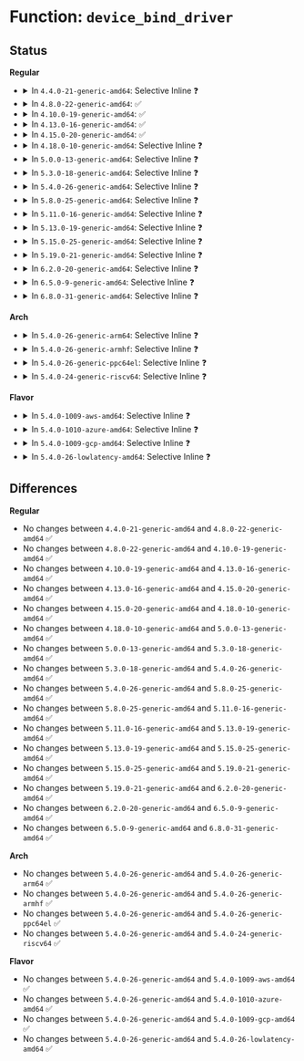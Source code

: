 # Function: <code>device_bind_driver</code>

## Status
<b>Regular</b>
<ul>
<li>
<details>
<summary>In <code>4.4.0-21-generic-amd64</code>: Selective Inline ❓</summary>

```c
int device_bind_driver(struct device * dev)
```

```json
{
  "name": "device_bind_driver",
  "collision_type": "Unique Global",
  "inline_type": "Selective",
  "funcs": [
    {
      "addr": 18446744071584397536,
      "name": "device_bind_driver",
      "external": true,
      "loc": "drivers/base/dd.c:264",
      "file": "drivers/base/dd.c",
      "inline": "not declared, inlined",
      "caller_inline": [
        "drivers/base/dd.c:__device_attach"
      ],
      "caller_func": [
        "drivers/pnp/card.c:pnp_request_card_device",
        "drivers/net/phy/phy_device.c:phy_attach_direct",
        "drivers/usb/core/driver.c:usb_driver_claim_interface",
        "drivers/input/serio/serio.c:drvctl_store"
      ]
    }
  ],
  "symbols": [
    {
      "addr": 18446744071584397536,
      "name": "device_bind_driver",
      "section": ".text",
      "bind": "STB_GLOBAL",
      "size": 47
    }
  ]
}
```
</details>
</li>
<li>
<details>
<summary>In <code>4.8.0-22-generic-amd64</code>: ✅</summary>

```c
int device_bind_driver(struct device * dev)
```

```json
{
  "name": "device_bind_driver",
  "collision_type": "Unique Global",
  "inline_type": "No",
  "funcs": [
    {
      "addr": 18446744071584732640,
      "name": "device_bind_driver",
      "external": true,
      "loc": "drivers/base/dd.c:311",
      "file": "drivers/base/dd.c",
      "inline": "seen, unknown",
      "caller_inline": [],
      "caller_func": [
        "drivers/pnp/card.c:pnp_request_card_device",
        "drivers/base/dd.c:__device_attach",
        "drivers/net/phy/phy_device.c:phy_attach_direct",
        "drivers/usb/core/driver.c:usb_driver_claim_interface",
        "drivers/input/serio/serio.c:drvctl_store"
      ]
    }
  ],
  "symbols": [
    {
      "addr": 18446744071584732640,
      "name": "device_bind_driver",
      "section": ".text",
      "bind": "STB_GLOBAL",
      "size": 90
    }
  ]
}
```
</details>
</li>
<li>
<details>
<summary>In <code>4.10.0-19-generic-amd64</code>: ✅</summary>

```c
int device_bind_driver(struct device * dev)
```

```json
{
  "name": "device_bind_driver",
  "collision_type": "Unique Global",
  "inline_type": "No",
  "funcs": [
    {
      "addr": 18446744071584921952,
      "name": "device_bind_driver",
      "external": true,
      "loc": "drivers/base/dd.c:307",
      "file": "drivers/base/dd.c",
      "inline": "seen, unknown",
      "caller_inline": [],
      "caller_func": [
        "drivers/pnp/card.c:pnp_request_card_device",
        "drivers/base/dd.c:__device_attach",
        "drivers/net/phy/phy_device.c:phy_attach_direct",
        "drivers/usb/core/driver.c:usb_driver_claim_interface",
        "drivers/input/serio/serio.c:drvctl_store"
      ]
    }
  ],
  "symbols": [
    {
      "addr": 18446744071584921952,
      "name": "device_bind_driver",
      "section": ".text",
      "bind": "STB_GLOBAL",
      "size": 90
    }
  ]
}
```
</details>
</li>
<li>
<details>
<summary>In <code>4.13.0-16-generic-amd64</code>: ✅</summary>

```c
int device_bind_driver(struct device * dev)
```

```json
{
  "name": "device_bind_driver",
  "collision_type": "Unique Global",
  "inline_type": "No",
  "funcs": [
    {
      "addr": 18446744071585006896,
      "name": "device_bind_driver",
      "external": true,
      "loc": "drivers/base/dd.c:308",
      "file": "drivers/base/dd.c",
      "inline": "seen, unknown",
      "caller_inline": [],
      "caller_func": [
        "drivers/pnp/card.c:pnp_request_card_device",
        "drivers/base/dd.c:__device_attach",
        "drivers/net/phy/phy_device.c:phy_attach_direct",
        "drivers/usb/core/driver.c:usb_driver_claim_interface",
        "drivers/input/serio/serio.c:drvctl_store"
      ]
    }
  ],
  "symbols": [
    {
      "addr": 18446744071585006896,
      "name": "device_bind_driver",
      "section": ".text",
      "bind": "STB_GLOBAL",
      "size": 90
    }
  ]
}
```
</details>
</li>
<li>
<details>
<summary>In <code>4.15.0-20-generic-amd64</code>: ✅</summary>

```c
int device_bind_driver(struct device * dev)
```

```json
{
  "name": "device_bind_driver",
  "collision_type": "Unique Global",
  "inline_type": "No",
  "funcs": [
    {
      "addr": 18446744071585428992,
      "name": "device_bind_driver",
      "external": true,
      "loc": "drivers/base/dd.c:336",
      "file": "drivers/base/dd.c",
      "inline": "seen, unknown",
      "caller_inline": [],
      "caller_func": [
        "drivers/pnp/card.c:pnp_request_card_device",
        "drivers/base/dd.c:__device_attach",
        "drivers/net/phy/phy_device.c:phy_attach_direct",
        "drivers/usb/core/driver.c:usb_driver_claim_interface",
        "drivers/input/serio/serio.c:drvctl_store"
      ]
    }
  ],
  "symbols": [
    {
      "addr": 18446744071585428992,
      "name": "device_bind_driver",
      "section": ".text",
      "bind": "STB_GLOBAL",
      "size": 90
    }
  ]
}
```
</details>
</li>
<li>
<details>
<summary>In <code>4.18.0-10-generic-amd64</code>: Selective Inline ❓</summary>

```c
int device_bind_driver(struct device * dev)
```

```json
{
  "name": "device_bind_driver",
  "collision_type": "Unique Global",
  "inline_type": "Selective",
  "funcs": [
    {
      "addr": 18446744071585671920,
      "name": "device_bind_driver",
      "external": true,
      "loc": "drivers/base/dd.c:358",
      "file": "drivers/base/dd.c",
      "inline": "not declared, inlined",
      "caller_inline": [],
      "caller_func": [
        "drivers/pnp/card.c:pnp_request_card_device",
        "drivers/base/dd.c:__device_attach",
        "drivers/net/phy/phy_device.c:phy_attach_direct",
        "drivers/usb/core/driver.c:usb_driver_claim_interface",
        "drivers/input/serio/serio.c:drvctl_store"
      ]
    }
  ],
  "symbols": [
    {
      "addr": 18446744071585671920,
      "name": "device_bind_driver",
      "section": ".text",
      "bind": "STB_GLOBAL",
      "size": 90
    }
  ]
}
```
</details>
</li>
<li>
<details>
<summary>In <code>5.0.0-13-generic-amd64</code>: Selective Inline ❓</summary>

```c
int device_bind_driver(struct device * dev)
```

```json
{
  "name": "device_bind_driver",
  "collision_type": "Unique Global",
  "inline_type": "Selective",
  "funcs": [
    {
      "addr": 18446744071585802032,
      "name": "device_bind_driver",
      "external": true,
      "loc": "drivers/base/dd.c:423",
      "file": "drivers/base/dd.c",
      "inline": "not declared, inlined",
      "caller_inline": [],
      "caller_func": [
        "drivers/pnp/card.c:pnp_request_card_device",
        "drivers/base/dd.c:__device_attach",
        "drivers/net/phy/phy_device.c:phy_attach_direct",
        "drivers/usb/core/driver.c:usb_driver_claim_interface",
        "drivers/input/serio/serio.c:drvctl_store"
      ]
    }
  ],
  "symbols": [
    {
      "addr": 18446744071585802032,
      "name": "device_bind_driver",
      "section": ".text",
      "bind": "STB_GLOBAL",
      "size": 90
    }
  ]
}
```
</details>
</li>
<li>
<details>
<summary>In <code>5.3.0-18-generic-amd64</code>: Selective Inline ❓</summary>

```c
int device_bind_driver(struct device * dev)
```

```json
{
  "name": "device_bind_driver",
  "collision_type": "Unique Global",
  "inline_type": "Selective",
  "funcs": [
    {
      "addr": 18446744071586034912,
      "name": "device_bind_driver",
      "external": true,
      "loc": "drivers/base/dd.c:466",
      "file": "drivers/base/dd.c",
      "inline": "not declared, inlined",
      "caller_inline": [],
      "caller_func": [
        "drivers/pnp/card.c:pnp_request_card_device",
        "drivers/base/dd.c:__device_attach",
        "drivers/net/phy/phy_device.c:phy_attach_direct",
        "drivers/usb/core/driver.c:usb_driver_claim_interface",
        "drivers/input/serio/serio.c:drvctl_store"
      ]
    }
  ],
  "symbols": [
    {
      "addr": 18446744071586034912,
      "name": "device_bind_driver",
      "section": ".text",
      "bind": "STB_GLOBAL",
      "size": 91
    }
  ]
}
```
</details>
</li>
<li>
<details>
<summary>In <code>5.4.0-26-generic-amd64</code>: Selective Inline ❓</summary>

```c
int device_bind_driver(struct device * dev)
```

```json
{
  "name": "device_bind_driver",
  "collision_type": "Unique Global",
  "inline_type": "Selective",
  "funcs": [
    {
      "addr": 18446744071586182320,
      "name": "device_bind_driver",
      "external": true,
      "loc": "drivers/base/dd.c:466",
      "file": "drivers/base/dd.c",
      "inline": "not declared, inlined",
      "caller_inline": [],
      "caller_func": [
        "drivers/pnp/card.c:pnp_request_card_device",
        "drivers/base/dd.c:__device_attach",
        "drivers/net/phy/phy_device.c:phy_attach_direct",
        "drivers/usb/core/driver.c:usb_driver_claim_interface",
        "drivers/input/serio/serio.c:drvctl_store"
      ]
    }
  ],
  "symbols": [
    {
      "addr": 18446744071586182320,
      "name": "device_bind_driver",
      "section": ".text",
      "bind": "STB_GLOBAL",
      "size": 91
    }
  ]
}
```
</details>
</li>
<li>
<details>
<summary>In <code>5.8.0-25-generic-amd64</code>: Selective Inline ❓</summary>

```c
int device_bind_driver(struct device * dev)
```

```json
{
  "name": "device_bind_driver",
  "collision_type": "Unique Global",
  "inline_type": "Selective",
  "funcs": [
    {
      "addr": 18446744071586945228,
      "name": "device_bind_driver",
      "external": true,
      "loc": "drivers/base/dd.c:435",
      "file": "drivers/base/dd.c",
      "inline": "not declared, inlined",
      "caller_inline": [
        "drivers/base/dd.c:__device_attach",
        "drivers/base/dd.c:__device_attach"
      ],
      "caller_func": [
        "drivers/pnp/card.c:pnp_request_card_device",
        "drivers/net/phy/phy_device.c:phy_attach_direct",
        "drivers/usb/core/driver.c:usb_driver_claim_interface",
        "drivers/input/serio/serio.c:serio_bind_driver"
      ]
    }
  ],
  "symbols": [
    {
      "addr": 18446744071586943744,
      "name": "device_bind_driver",
      "section": ".text",
      "bind": "STB_GLOBAL",
      "size": 91
    }
  ]
}
```
</details>
</li>
<li>
<details>
<summary>In <code>5.11.0-16-generic-amd64</code>: Selective Inline ❓</summary>

```c
int device_bind_driver(struct device * dev)
```

```json
{
  "name": "device_bind_driver",
  "collision_type": "Unique Global",
  "inline_type": "Selective",
  "funcs": [
    {
      "addr": 18446744071587031292,
      "name": "device_bind_driver",
      "external": true,
      "loc": "drivers/base/dd.c:458",
      "file": "drivers/base/dd.c",
      "inline": "not declared, inlined",
      "caller_inline": [
        "drivers/base/dd.c:__device_attach",
        "drivers/base/dd.c:__device_attach"
      ],
      "caller_func": [
        "drivers/pnp/card.c:pnp_request_card_device",
        "drivers/net/phy/phy_device.c:phy_attach_direct",
        "drivers/usb/core/driver.c:usb_driver_claim_interface",
        "drivers/input/serio/serio.c:serio_bind_driver"
      ]
    }
  ],
  "symbols": [
    {
      "addr": 18446744071587029168,
      "name": "device_bind_driver",
      "section": ".text",
      "bind": "STB_GLOBAL",
      "size": 91
    }
  ]
}
```
</details>
</li>
<li>
<details>
<summary>In <code>5.13.0-19-generic-amd64</code>: Selective Inline ❓</summary>

```c
int device_bind_driver(struct device * dev)
```

```json
{
  "name": "device_bind_driver",
  "collision_type": "Unique Global",
  "inline_type": "Selective",
  "funcs": [
    {
      "addr": 18446744071586915068,
      "name": "device_bind_driver",
      "external": true,
      "loc": "drivers/base/dd.c:475",
      "file": "drivers/base/dd.c",
      "inline": "not declared, inlined",
      "caller_inline": [
        "drivers/base/dd.c:__device_attach",
        "drivers/base/dd.c:__device_attach"
      ],
      "caller_func": [
        "drivers/pnp/card.c:pnp_request_card_device",
        "drivers/net/phy/phy_device.c:phy_attach_direct",
        "drivers/usb/core/driver.c:usb_driver_claim_interface",
        "drivers/input/serio/serio.c:drvctl_store"
      ]
    }
  ],
  "symbols": [
    {
      "addr": 18446744071586912832,
      "name": "device_bind_driver",
      "section": ".text",
      "bind": "STB_GLOBAL",
      "size": 99
    }
  ]
}
```
</details>
</li>
<li>
<details>
<summary>In <code>5.15.0-25-generic-amd64</code>: Selective Inline ❓</summary>

```c
int device_bind_driver(struct device * dev)
```

```json
{
  "name": "device_bind_driver",
  "collision_type": "Unique Global",
  "inline_type": "Selective",
  "funcs": [
    {
      "addr": 18446744071587477224,
      "name": "device_bind_driver",
      "external": true,
      "loc": "drivers/base/dd.c:477",
      "file": "drivers/base/dd.c",
      "inline": "not declared, inlined",
      "caller_inline": [
        "drivers/base/dd.c:__device_attach",
        "drivers/base/dd.c:__device_attach"
      ],
      "caller_func": [
        "drivers/pnp/card.c:pnp_request_card_device",
        "drivers/net/phy/phy_device.c:phy_attach_direct",
        "drivers/usb/core/driver.c:usb_driver_claim_interface",
        "drivers/input/serio/serio.c:drvctl_store"
      ]
    }
  ],
  "symbols": [
    {
      "addr": 18446744071587474688,
      "name": "device_bind_driver",
      "section": ".text",
      "bind": "STB_GLOBAL",
      "size": 99
    }
  ]
}
```
</details>
</li>
<li>
<details>
<summary>In <code>5.19.0-21-generic-amd64</code>: Selective Inline ❓</summary>

```c
int device_bind_driver(struct device * dev)
```

```json
{
  "name": "device_bind_driver",
  "collision_type": "Unique Global",
  "inline_type": "Selective",
  "funcs": [
    {
      "addr": 18446744071588797570,
      "name": "device_bind_driver",
      "external": true,
      "loc": "drivers/base/dd.c:491",
      "file": "drivers/base/dd.c",
      "inline": "not declared, inlined",
      "caller_inline": [
        "drivers/base/dd.c:__device_attach",
        "drivers/base/dd.c:__device_attach"
      ],
      "caller_func": [
        "drivers/pnp/card.c:pnp_request_card_device",
        "drivers/net/phy/phy_device.c:phy_attach_direct",
        "drivers/usb/core/driver.c:usb_driver_claim_interface",
        "drivers/input/serio/serio.c:drvctl_store"
      ]
    }
  ],
  "symbols": [
    {
      "addr": 18446744071588795088,
      "name": "device_bind_driver",
      "section": ".text",
      "bind": "STB_GLOBAL",
      "size": 115
    }
  ]
}
```
</details>
</li>
<li>
<details>
<summary>In <code>6.2.0-20-generic-amd64</code>: Selective Inline ❓</summary>

```c
int device_bind_driver(struct device * dev)
```

```json
{
  "name": "device_bind_driver",
  "collision_type": "Unique Global",
  "inline_type": "Selective",
  "funcs": [
    {
      "addr": 18446744071590294786,
      "name": "device_bind_driver",
      "external": true,
      "loc": "drivers/base/dd.c:496",
      "file": "drivers/base/dd.c",
      "inline": "not declared, inlined",
      "caller_inline": [
        "drivers/base/dd.c:__device_attach",
        "drivers/base/dd.c:__device_attach"
      ],
      "caller_func": [
        "drivers/pnp/card.c:pnp_request_card_device",
        "drivers/net/phy/phy_device.c:phy_attach_direct",
        "drivers/usb/core/driver.c:usb_driver_claim_interface",
        "drivers/input/serio/serio.c:drvctl_store"
      ]
    }
  ],
  "symbols": [
    {
      "addr": 18446744071590291152,
      "name": "device_bind_driver",
      "section": ".text",
      "bind": "STB_GLOBAL",
      "size": 115
    }
  ]
}
```
</details>
</li>
<li>
<details>
<summary>In <code>6.5.0-9-generic-amd64</code>: Selective Inline ❓</summary>

```c
int device_bind_driver(struct device * dev)
```

```json
{
  "name": "device_bind_driver",
  "collision_type": "Unique Global",
  "inline_type": "Selective",
  "funcs": [
    {
      "addr": 18446744071590615033,
      "name": "device_bind_driver",
      "external": true,
      "loc": "drivers/base/dd.c:495",
      "file": "drivers/base/dd.c",
      "inline": "not declared, inlined",
      "caller_inline": [
        "drivers/base/dd.c:__device_attach",
        "drivers/base/dd.c:__device_attach"
      ],
      "caller_func": [
        "drivers/pnp/card.c:pnp_request_card_device",
        "drivers/net/phy/phy_device.c:phy_attach_direct",
        "drivers/usb/core/driver.c:usb_driver_claim_interface",
        "drivers/input/serio/serio.c:drvctl_store"
      ]
    }
  ],
  "symbols": [
    {
      "addr": 18446744071590611520,
      "name": "device_bind_driver",
      "section": ".text",
      "bind": "STB_GLOBAL",
      "size": 88
    }
  ]
}
```
</details>
</li>
<li>
<details>
<summary>In <code>6.8.0-31-generic-amd64</code>: Selective Inline ❓</summary>

```c
int device_bind_driver(struct device * dev)
```

```json
{
  "name": "device_bind_driver",
  "collision_type": "Unique Global",
  "inline_type": "Selective",
  "funcs": [
    {
      "addr": 18446744071590974137,
      "name": "device_bind_driver",
      "external": true,
      "loc": "drivers/base/dd.c:495",
      "file": "drivers/base/dd.c",
      "inline": "not declared, inlined",
      "caller_inline": [
        "drivers/base/dd.c:__device_attach",
        "drivers/base/dd.c:__device_attach"
      ],
      "caller_func": [
        "drivers/pnp/card.c:pnp_request_card_device",
        "drivers/net/phy/phy_device.c:phy_attach_direct",
        "drivers/usb/core/driver.c:usb_driver_claim_interface",
        "drivers/input/serio/serio.c:drvctl_store"
      ]
    }
  ],
  "symbols": [
    {
      "addr": 18446744071590970624,
      "name": "device_bind_driver",
      "section": ".text",
      "bind": "STB_GLOBAL",
      "size": 88
    }
  ]
}
```
</details>
</li>
</ul>
<b>Arch</b>
<ul>
<li>
<details>
<summary>In <code>5.4.0-26-generic-arm64</code>: Selective Inline ❓</summary>

```c
int device_bind_driver(struct device * dev)
```

```json
{
  "name": "device_bind_driver",
  "collision_type": "Unique Global",
  "inline_type": "Selective",
  "funcs": [
    {
      "addr": 18446603336498980288,
      "name": "device_bind_driver",
      "external": true,
      "loc": "drivers/base/dd.c:466",
      "file": "drivers/base/dd.c",
      "inline": "not declared, inlined",
      "caller_inline": [],
      "caller_func": [
        "drivers/pnp/card.c:pnp_request_card_device",
        "drivers/base/dd.c:__device_attach",
        "drivers/net/phy/phy_device.c:phy_attach_direct",
        "drivers/usb/core/driver.c:usb_driver_claim_interface",
        "drivers/input/serio/serio.c:drvctl_store"
      ]
    }
  ],
  "symbols": [
    {
      "addr": 18446603336498980288,
      "name": "device_bind_driver",
      "section": ".text",
      "bind": "STB_GLOBAL",
      "size": 108
    }
  ]
}
```
</details>
</li>
<li>
<details>
<summary>In <code>5.4.0-26-generic-armhf</code>: Selective Inline ❓</summary>

```c
int device_bind_driver(struct device * dev)
```

```json
{
  "name": "device_bind_driver",
  "collision_type": "Unique Global",
  "inline_type": "Selective",
  "funcs": [
    {
      "addr": 3231549072,
      "name": "device_bind_driver",
      "external": true,
      "loc": "drivers/base/dd.c:466",
      "file": "drivers/base/dd.c",
      "inline": "not declared, inlined",
      "caller_inline": [],
      "caller_func": [
        "drivers/base/dd.c:__device_attach",
        "drivers/net/phy/phy_device.c:phy_attach_direct",
        "drivers/usb/core/driver.c:usb_driver_claim_interface",
        "drivers/input/serio/serio.c:drvctl_store"
      ]
    }
  ],
  "symbols": [
    {
      "addr": 3231549072,
      "name": "device_bind_driver",
      "section": ".text",
      "bind": "STB_GLOBAL",
      "size": 92
    }
  ]
}
```
</details>
</li>
<li>
<details>
<summary>In <code>5.4.0-26-generic-ppc64el</code>: Selective Inline ❓</summary>

```c
int device_bind_driver(struct device * dev)
```

```json
{
  "name": "device_bind_driver",
  "collision_type": "Unique Global",
  "inline_type": "Selective",
  "funcs": [
    {
      "addr": 13835058055292131120,
      "name": "device_bind_driver",
      "external": true,
      "loc": "drivers/base/dd.c:466",
      "file": "drivers/base/dd.c",
      "inline": "not declared, inlined",
      "caller_inline": [],
      "caller_func": [
        "drivers/base/dd.c:__device_attach",
        "drivers/net/phy/phy_device.c:phy_attach_direct",
        "drivers/usb/core/driver.c:usb_driver_claim_interface",
        "drivers/input/serio/serio.c:drvctl_store"
      ]
    }
  ],
  "symbols": [
    {
      "addr": 13835058055292131120,
      "name": "device_bind_driver",
      "section": ".text",
      "bind": "STB_GLOBAL",
      "size": 164
    }
  ]
}
```
</details>
</li>
<li>
<details>
<summary>In <code>5.4.0-24-generic-riscv64</code>: Selective Inline ❓</summary>

```c
int device_bind_driver(struct device * dev)
```

```json
{
  "name": "device_bind_driver",
  "collision_type": "Unique Global",
  "inline_type": "Selective",
  "funcs": [
    {
      "addr": 18446743936276358162,
      "name": "device_bind_driver",
      "external": true,
      "loc": "drivers/base/dd.c:466",
      "file": "drivers/base/dd.c",
      "inline": "not declared, inlined",
      "caller_inline": [],
      "caller_func": [
        "drivers/base/dd.c:__device_attach",
        "drivers/net/phy/phy_device.c:phy_attach_direct",
        "drivers/usb/core/driver.c:usb_driver_claim_interface",
        "drivers/input/serio/serio.c:drvctl_store"
      ]
    }
  ],
  "symbols": [
    {
      "addr": 18446743936276358162,
      "name": "device_bind_driver",
      "section": ".text",
      "bind": "STB_GLOBAL",
      "size": 98
    }
  ]
}
```
</details>
</li>
</ul>
<b>Flavor</b>
<ul>
<li>
<details>
<summary>In <code>5.4.0-1009-aws-amd64</code>: Selective Inline ❓</summary>

```c
int device_bind_driver(struct device * dev)
```

```json
{
  "name": "device_bind_driver",
  "collision_type": "Unique Global",
  "inline_type": "Selective",
  "funcs": [
    {
      "addr": 18446744071585942688,
      "name": "device_bind_driver",
      "external": true,
      "loc": "drivers/base/dd.c:466",
      "file": "drivers/base/dd.c",
      "inline": "not declared, inlined",
      "caller_inline": [],
      "caller_func": [
        "drivers/pnp/card.c:pnp_request_card_device",
        "drivers/base/dd.c:__device_attach",
        "drivers/net/phy/phy_device.c:phy_attach_direct",
        "drivers/usb/core/driver.c:usb_driver_claim_interface",
        "drivers/input/serio/serio.c:drvctl_store"
      ]
    }
  ],
  "symbols": [
    {
      "addr": 18446744071585942688,
      "name": "device_bind_driver",
      "section": ".text",
      "bind": "STB_GLOBAL",
      "size": 91
    }
  ]
}
```
</details>
</li>
<li>
<details>
<summary>In <code>5.4.0-1010-azure-amd64</code>: Selective Inline ❓</summary>

```c
int device_bind_driver(struct device * dev)
```

```json
{
  "name": "device_bind_driver",
  "collision_type": "Unique Global",
  "inline_type": "Selective",
  "funcs": [
    {
      "addr": 18446744071585791776,
      "name": "device_bind_driver",
      "external": true,
      "loc": "drivers/base/dd.c:466",
      "file": "drivers/base/dd.c",
      "inline": "not declared, inlined",
      "caller_inline": [],
      "caller_func": [
        "drivers/pnp/card.c:pnp_request_card_device",
        "drivers/base/dd.c:__device_attach",
        "drivers/net/phy/phy_device.c:phy_attach_direct",
        "drivers/usb/core/driver.c:usb_driver_claim_interface",
        "drivers/input/serio/serio.c:drvctl_store"
      ]
    }
  ],
  "symbols": [
    {
      "addr": 18446744071585791776,
      "name": "device_bind_driver",
      "section": ".text",
      "bind": "STB_GLOBAL",
      "size": 91
    }
  ]
}
```
</details>
</li>
<li>
<details>
<summary>In <code>5.4.0-1009-gcp-amd64</code>: Selective Inline ❓</summary>

```c
int device_bind_driver(struct device * dev)
```

```json
{
  "name": "device_bind_driver",
  "collision_type": "Unique Global",
  "inline_type": "Selective",
  "funcs": [
    {
      "addr": 18446744071586132336,
      "name": "device_bind_driver",
      "external": true,
      "loc": "drivers/base/dd.c:466",
      "file": "drivers/base/dd.c",
      "inline": "not declared, inlined",
      "caller_inline": [],
      "caller_func": [
        "drivers/pnp/card.c:pnp_request_card_device",
        "drivers/base/dd.c:__device_attach",
        "drivers/net/phy/phy_device.c:phy_attach_direct",
        "drivers/usb/core/driver.c:usb_driver_claim_interface",
        "drivers/input/serio/serio.c:drvctl_store"
      ]
    }
  ],
  "symbols": [
    {
      "addr": 18446744071586132336,
      "name": "device_bind_driver",
      "section": ".text",
      "bind": "STB_GLOBAL",
      "size": 91
    }
  ]
}
```
</details>
</li>
<li>
<details>
<summary>In <code>5.4.0-26-lowlatency-amd64</code>: Selective Inline ❓</summary>

```c
int device_bind_driver(struct device * dev)
```

```json
{
  "name": "device_bind_driver",
  "collision_type": "Unique Global",
  "inline_type": "Selective",
  "funcs": [
    {
      "addr": 18446744071586240928,
      "name": "device_bind_driver",
      "external": true,
      "loc": "drivers/base/dd.c:466",
      "file": "drivers/base/dd.c",
      "inline": "not declared, inlined",
      "caller_inline": [],
      "caller_func": [
        "drivers/pnp/card.c:pnp_request_card_device",
        "drivers/base/dd.c:__device_attach",
        "drivers/net/phy/phy_device.c:phy_attach_direct",
        "drivers/usb/core/driver.c:usb_driver_claim_interface",
        "drivers/input/serio/serio.c:drvctl_store"
      ]
    }
  ],
  "symbols": [
    {
      "addr": 18446744071586240928,
      "name": "device_bind_driver",
      "section": ".text",
      "bind": "STB_GLOBAL",
      "size": 91
    }
  ]
}
```
</details>
</li>
</ul>

## Differences
<b>Regular</b>
<ul>
<li>
No changes between <code>4.4.0-21-generic-amd64</code> and <code>4.8.0-22-generic-amd64</code> ✅
</li>
<li>
No changes between <code>4.8.0-22-generic-amd64</code> and <code>4.10.0-19-generic-amd64</code> ✅
</li>
<li>
No changes between <code>4.10.0-19-generic-amd64</code> and <code>4.13.0-16-generic-amd64</code> ✅
</li>
<li>
No changes between <code>4.13.0-16-generic-amd64</code> and <code>4.15.0-20-generic-amd64</code> ✅
</li>
<li>
No changes between <code>4.15.0-20-generic-amd64</code> and <code>4.18.0-10-generic-amd64</code> ✅
</li>
<li>
No changes between <code>4.18.0-10-generic-amd64</code> and <code>5.0.0-13-generic-amd64</code> ✅
</li>
<li>
No changes between <code>5.0.0-13-generic-amd64</code> and <code>5.3.0-18-generic-amd64</code> ✅
</li>
<li>
No changes between <code>5.3.0-18-generic-amd64</code> and <code>5.4.0-26-generic-amd64</code> ✅
</li>
<li>
No changes between <code>5.4.0-26-generic-amd64</code> and <code>5.8.0-25-generic-amd64</code> ✅
</li>
<li>
No changes between <code>5.8.0-25-generic-amd64</code> and <code>5.11.0-16-generic-amd64</code> ✅
</li>
<li>
No changes between <code>5.11.0-16-generic-amd64</code> and <code>5.13.0-19-generic-amd64</code> ✅
</li>
<li>
No changes between <code>5.13.0-19-generic-amd64</code> and <code>5.15.0-25-generic-amd64</code> ✅
</li>
<li>
No changes between <code>5.15.0-25-generic-amd64</code> and <code>5.19.0-21-generic-amd64</code> ✅
</li>
<li>
No changes between <code>5.19.0-21-generic-amd64</code> and <code>6.2.0-20-generic-amd64</code> ✅
</li>
<li>
No changes between <code>6.2.0-20-generic-amd64</code> and <code>6.5.0-9-generic-amd64</code> ✅
</li>
<li>
No changes between <code>6.5.0-9-generic-amd64</code> and <code>6.8.0-31-generic-amd64</code> ✅
</li>
</ul>
<b>Arch</b>
<ul>
<li>
No changes between <code>5.4.0-26-generic-amd64</code> and <code>5.4.0-26-generic-arm64</code> ✅
</li>
<li>
No changes between <code>5.4.0-26-generic-amd64</code> and <code>5.4.0-26-generic-armhf</code> ✅
</li>
<li>
No changes between <code>5.4.0-26-generic-amd64</code> and <code>5.4.0-26-generic-ppc64el</code> ✅
</li>
<li>
No changes between <code>5.4.0-26-generic-amd64</code> and <code>5.4.0-24-generic-riscv64</code> ✅
</li>
</ul>
<b>Flavor</b>
<ul>
<li>
No changes between <code>5.4.0-26-generic-amd64</code> and <code>5.4.0-1009-aws-amd64</code> ✅
</li>
<li>
No changes between <code>5.4.0-26-generic-amd64</code> and <code>5.4.0-1010-azure-amd64</code> ✅
</li>
<li>
No changes between <code>5.4.0-26-generic-amd64</code> and <code>5.4.0-1009-gcp-amd64</code> ✅
</li>
<li>
No changes between <code>5.4.0-26-generic-amd64</code> and <code>5.4.0-26-lowlatency-amd64</code> ✅
</li>
</ul>
